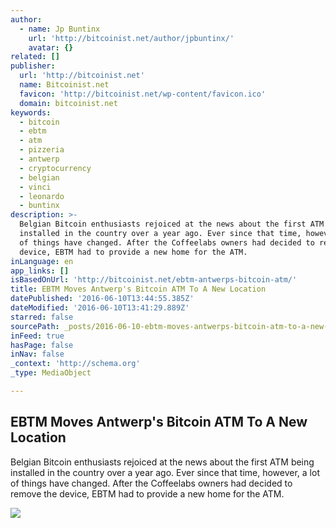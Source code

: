 ```yaml
---
author:
  - name: Jp Buntinx
    url: 'http://bitcoinist.net/author/jpbuntinx/'
    avatar: {}
related: []
publisher:
  url: 'http://bitcoinist.net'
  name: Bitcoinist.net
  favicon: 'http://bitcoinist.net/wp-content/favicon.ico'
  domain: bitcoinist.net
keywords:
  - bitcoin
  - ebtm
  - atm
  - pizzeria
  - antwerp
  - cryptocurrency
  - belgian
  - vinci
  - leonardo
  - buntinx
description: >-
  Belgian Bitcoin enthusiasts rejoiced at the news about the first ATM being
  installed in the country over a year ago. Ever since that time, however, a lot
  of things have changed. After the Coffeelabs owners had decided to remove the
  device, EBTM had to provide a new home for the ATM.
inLanguage: en
app_links: []
isBasedOnUrl: 'http://bitcoinist.net/ebtm-antwerps-bitcoin-atm/'
title: EBTM Moves Antwerp's Bitcoin ATM To A New Location
datePublished: '2016-06-10T13:44:55.385Z'
dateModified: '2016-06-10T13:41:29.889Z'
starred: false
sourcePath: _posts/2016-06-10-ebtm-moves-antwerps-bitcoin-atm-to-a-new-location.md
inFeed: true
hasPage: false
inNav: false
_context: 'http://schema.org'
_type: MediaObject

---
```

<article style=""><h1>EBTM Moves Antwerp's Bitcoin ATM To A New Location</h1><p>Belgian Bitcoin enthusiasts rejoiced at the news about the first ATM being installed in the country over a year ago. Ever since that time, however, a lot of things have changed. After the Coffeelabs owners had decided to remove the device, EBTM had to provide a new home for the ATM.</p><img src="http://bitcoinist.net/wp-content/uploads/2016/06/shutterstock_316088360.jpg" /></article>